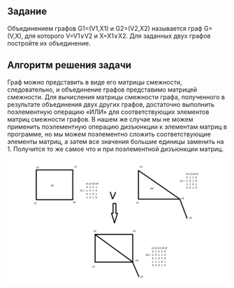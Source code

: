 ## Задание
Объединением графов G1=(V1,X1) и G2=(V2,X2) называется граф G=(V,X), для которого V=V1∨V2 и X=X1∨X2. Для заданных двух графов постройте их объединение.
	
## Алгоритм решения задачи

Граф можно представить в виде его матрицы смежности, следовательно, и объединение графов представимо матрицей смежности. Для вычисления матрицы смежности графа, полученного в результате объединения двух других графов, достаточно выполнить поэлементную операцию «ИЛИ» для соответствующих элементов матриц смежности графов. В нашем же случае мы не можем применить поэлементную операцию дизъюнкции к элементам матриц в программе, но мы можем поэлементно сложить соответствующие элементы матриц, а затем все значения большие единицы заменить на 1. Получится то же самое что и при поэлементной дизъюнкции матриц.

![image](https://github.com/timi09/algoritms/blob/main/task8/1.1.png)
